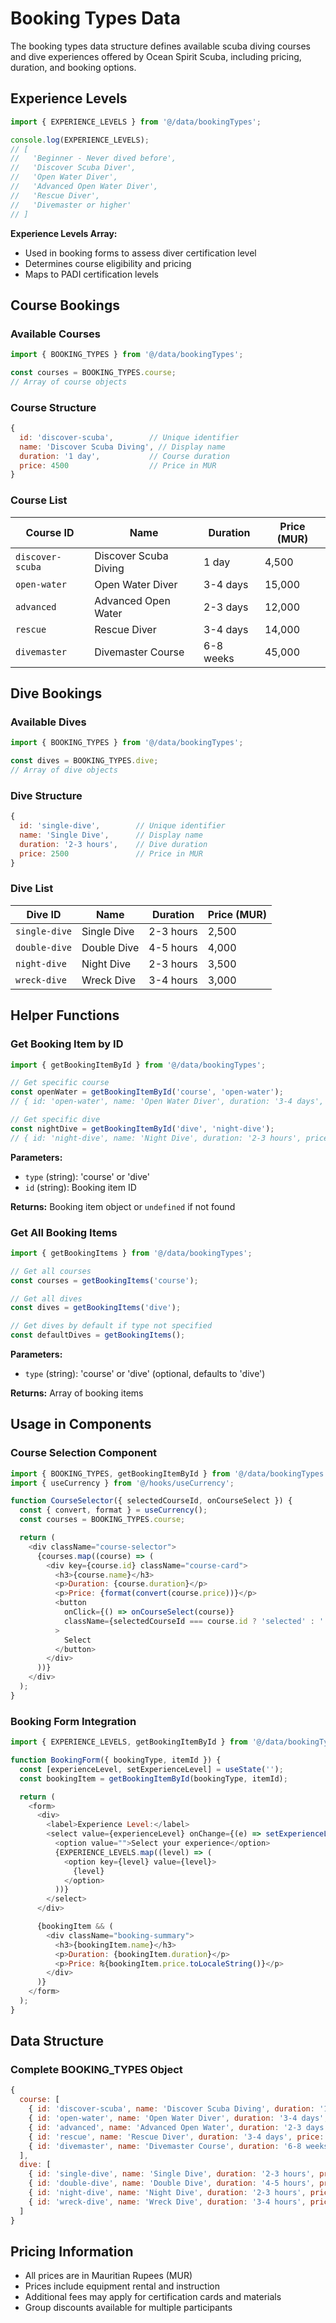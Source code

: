 # Booking Types Data

The booking types data structure defines available scuba diving courses and dive experiences offered by Ocean Spirit Scuba, including pricing, duration, and booking options.

## Experience Levels

```javascript
import { EXPERIENCE_LEVELS } from '@/data/bookingTypes';

console.log(EXPERIENCE_LEVELS);
// [
//   'Beginner - Never dived before',
//   'Discover Scuba Diver',
//   'Open Water Diver',
//   'Advanced Open Water Diver',
//   'Rescue Diver',
//   'Divemaster or higher'
// ]
```

**Experience Levels Array:**

- Used in booking forms to assess diver certification level
- Determines course eligibility and pricing
- Maps to PADI certification levels

## Course Bookings

### Available Courses

```javascript
import { BOOKING_TYPES } from '@/data/bookingTypes';

const courses = BOOKING_TYPES.course;
// Array of course objects
```

### Course Structure

```javascript
{
  id: 'discover-scuba',        // Unique identifier
  name: 'Discover Scuba Diving', // Display name
  duration: '1 day',           // Course duration
  price: 4500                  // Price in MUR
}
```

### Course List

| Course ID        | Name                  | Duration  | Price (MUR) |
| ---------------- | --------------------- | --------- | ----------- |
| `discover-scuba` | Discover Scuba Diving | 1 day     | 4,500       |
| `open-water`     | Open Water Diver      | 3-4 days  | 15,000      |
| `advanced`       | Advanced Open Water   | 2-3 days  | 12,000      |
| `rescue`         | Rescue Diver          | 3-4 days  | 14,000      |
| `divemaster`     | Divemaster Course     | 6-8 weeks | 45,000      |

## Dive Bookings

### Available Dives

```javascript
import { BOOKING_TYPES } from '@/data/bookingTypes';

const dives = BOOKING_TYPES.dive;
// Array of dive objects
```

### Dive Structure

```javascript
{
  id: 'single-dive',        // Unique identifier
  name: 'Single Dive',      // Display name
  duration: '2-3 hours',    // Dive duration
  price: 2500               // Price in MUR
}
```

### Dive List

| Dive ID       | Name        | Duration  | Price (MUR) |
| ------------- | ----------- | --------- | ----------- |
| `single-dive` | Single Dive | 2-3 hours | 2,500       |
| `double-dive` | Double Dive | 4-5 hours | 4,000       |
| `night-dive`  | Night Dive  | 2-3 hours | 3,500       |
| `wreck-dive`  | Wreck Dive  | 3-4 hours | 3,000       |

## Helper Functions

### Get Booking Item by ID

```javascript
import { getBookingItemById } from '@/data/bookingTypes';

// Get specific course
const openWater = getBookingItemById('course', 'open-water');
// { id: 'open-water', name: 'Open Water Diver', duration: '3-4 days', price: 15000 }

// Get specific dive
const nightDive = getBookingItemById('dive', 'night-dive');
// { id: 'night-dive', name: 'Night Dive', duration: '2-3 hours', price: 3500 }
```

**Parameters:**

- `type` (string): 'course' or 'dive'
- `id` (string): Booking item ID

**Returns:** Booking item object or `undefined` if not found

### Get All Booking Items

```javascript
import { getBookingItems } from '@/data/bookingTypes';

// Get all courses
const courses = getBookingItems('course');

// Get all dives
const dives = getBookingItems('dive');

// Get dives by default if type not specified
const defaultDives = getBookingItems();
```

**Parameters:**

- `type` (string): 'course' or 'dive' (optional, defaults to 'dive')

**Returns:** Array of booking items

## Usage in Components

### Course Selection Component

```javascript
import { BOOKING_TYPES, getBookingItemById } from '@/data/bookingTypes';
import { useCurrency } from '@/hooks/useCurrency';

function CourseSelector({ selectedCourseId, onCourseSelect }) {
  const { convert, format } = useCurrency();
  const courses = BOOKING_TYPES.course;

  return (
    <div className="course-selector">
      {courses.map((course) => (
        <div key={course.id} className="course-card">
          <h3>{course.name}</h3>
          <p>Duration: {course.duration}</p>
          <p>Price: {format(convert(course.price))}</p>
          <button
            onClick={() => onCourseSelect(course)}
            className={selectedCourseId === course.id ? 'selected' : ''}
          >
            Select
          </button>
        </div>
      ))}
    </div>
  );
}
```

### Booking Form Integration

```javascript
import { EXPERIENCE_LEVELS, getBookingItemById } from '@/data/bookingTypes';

function BookingForm({ bookingType, itemId }) {
  const [experienceLevel, setExperienceLevel] = useState('');
  const bookingItem = getBookingItemById(bookingType, itemId);

  return (
    <form>
      <div>
        <label>Experience Level:</label>
        <select value={experienceLevel} onChange={(e) => setExperienceLevel(e.target.value)}>
          <option value="">Select your experience</option>
          {EXPERIENCE_LEVELS.map((level) => (
            <option key={level} value={level}>
              {level}
            </option>
          ))}
        </select>
      </div>

      {bookingItem && (
        <div className="booking-summary">
          <h3>{bookingItem.name}</h3>
          <p>Duration: {bookingItem.duration}</p>
          <p>Price: ₨{bookingItem.price.toLocaleString()}</p>
        </div>
      )}
    </form>
  );
}
```

## Data Structure

### Complete BOOKING_TYPES Object

```javascript
{
  course: [
    { id: 'discover-scuba', name: 'Discover Scuba Diving', duration: '1 day', price: 4500 },
    { id: 'open-water', name: 'Open Water Diver', duration: '3-4 days', price: 15000 },
    { id: 'advanced', name: 'Advanced Open Water', duration: '2-3 days', price: 12000 },
    { id: 'rescue', name: 'Rescue Diver', duration: '3-4 days', price: 14000 },
    { id: 'divemaster', name: 'Divemaster Course', duration: '6-8 weeks', price: 45000 }
  ],
  dive: [
    { id: 'single-dive', name: 'Single Dive', duration: '2-3 hours', price: 2500 },
    { id: 'double-dive', name: 'Double Dive', duration: '4-5 hours', price: 4000 },
    { id: 'night-dive', name: 'Night Dive', duration: '2-3 hours', price: 3500 },
    { id: 'wreck-dive', name: 'Wreck Dive', duration: '3-4 hours', price: 3000 }
  ]
}
```

## Pricing Information

- All prices are in Mauritian Rupees (MUR)
- Prices include equipment rental and instruction
- Additional fees may apply for certification cards and materials
- Group discounts available for multiple participants

